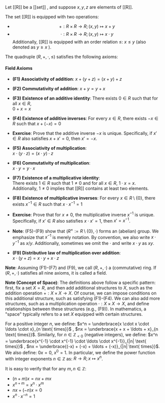 Let [[R]] be a [[set]] , and suppose $x, y, z$ are elements of [[R]].

The set [[R]] is equipped with two operations:
- $$ + : R \times R \to R; (x, y) \mapsto x + y$$
- $$ \cdot : R \times R \to R; (x, y) \mapsto x \cdot y $$
Additionally, [[R]] is equipped with an order relation $\leq$: $x \leq y$ (also denoted as $y \geq x$ ).

The quadruple $(R, +, \cdot, \leq)$ satisfies the following axioms:
#### Field Axioms
 - **(F1) Associativity of addition**:  $x + (y + z) = (x + y) + z$

- **(F2) Commutativity of addition**: $x + y = y + x$

- **(F3) Existence of an additive identity**:  There exists $0 \in R$ such that for all $x \in R$,  
  $0 + x = x$

- **(F4) Existence of additive inverses**:  For every $x \in R$, there exists $-x \in R$ such that  $x + (-x) = 0$

- **Exercise**: Prove that the additive inverse $-x$ is unique. Specifically, if $x' \in R$ also satisfies $x + x' = 0$, then $x' = -x$.

- **(F5) Associativity of multiplication**:  
  $x \cdot (y \cdot z) = (x \cdot y) \cdot z$

- **(F6) Commutativity of multiplication**:  
  $x \cdot y = y \cdot x$

- **(F7) Existence of a multiplicative identity**:  
  There exists $1 \in R$ such that $1 \neq 0$ and for all $x \in R$,  $1 \cdot x = x$. Additionally, $1 \neq 0$ implies that [[R]] contains at least two elements.

- **(F8) Existence of multiplicative inverses**: For every $x \in R \setminus \{0\}$, there exists $x^{-1} \in R$ such that $x \cdot x^{-1} = 1$
- **Exercise**: Prove that for $x \neq 0$, the multiplicative inverse $x^{-1}$ is unique. Specifically, if $x' \in R$ also satisfies $x \cdot x' = 1$, then $x' = x^{-1}$.
- **Note**: (F5)-(F9) show that $(R^\times := R \setminus \{0\}, \cdot)$ forms an (abelian) group. We emphasize that $x^{-1}$ is merely notation. By convention, we also write $x \cdot y^{-1}$ as $x / y$. Additionally, sometimes we omit the $\cdot$ and write $x \cdot y$ as $xy$.

- **(F9) Distributive law of multiplication over addition**:  
  $x \cdot (y + z) = x \cdot y + x \cdot z$

**Note**: Assuming (F1)-(F7) and (F9), we call $(R, +, \cdot)$ a (commutative) ring. If $(R, +, \cdot)$ satisfies all nine axioms, it is called a field.

**Note (Concept of Space)**: The definitions above follow a specific pattern: first, fix a set $X = R$, and then add additional structures to $X$, such as the addition operation $+ : X \times X \to X$. Of course, we can impose conditions on this additional structure, such as satisfying (F1)-(F4). We can also add more structures, such as a multiplication operation $\cdot : X \times X \to X$, and define relationships between these structures (e.g., (F9)). In mathematics, a "space" typically refers to a set $X$ equipped with certain structures.

For a positive integer $n$, we define: $x^n = \underbrace{x \cdot x \cdot \ldots \cdot x}_{n \text{ times}}$ , $nx = \underbrace{x + x + \ldots + x}_{n \text{ times}}$. Similarly, for $n \in \mathbb{Z}_{<0}$ (negative integers), we define: $x^n = \underbrace{x^{-1} \cdot x^{-1} \cdot \ldots \cdot x^{-1}}_{|n| \text{ times}}$  , $nx = \underbrace{(-x) + (-x) + \ldots + (-x)}_{|n| \text{ times}}$. We also define: $0x = 0$, $x^0 = 1$. In particular, we define the power function with integer exponents $n \in \mathbb{Z}$ as: $R \to R; x \mapsto x^n$.

It is easy to verify that for any $m, n \in \mathbb{Z}$:
- $(n + m)x = nx + mx$  
- $x^{n+m} = x^n \cdot x^m$  
- $nx + (-n)x = 0$  
- $x^n \cdot x^{-n} = 1$
